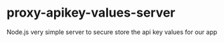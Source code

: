 # proxy-apikey-values-server
Node.js very simple server to secure store the api key values for our app
